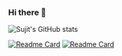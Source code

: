 ### Hi there 👋

![Sujit's GitHub stats](https://github-readme-stats.vercel.app/api?username=NayakwadiS&show_icons=true&hide=contribs&locale=es)

[![Readme Card](https://github-readme-stats.vercel.app/api/pin/?username=NayakwadiS&repo=mftool)](https://github.com/NayakwadiS/mftool)
[![Readme Card](https://github-readme-stats.vercel.app/api/pin/?username=NayakwadiS&repo=Forecasting_Mutual_Funds)](https://github.com/NayakwadiS/Forecasting_Mutual_Funds)

<!--
**NayakwadiS/NayakwadiS** is a ✨ _special_ ✨ repository because its `README.md` (this file) appears on your GitHub profile.

Here are some ideas to get you started:

- 🔭 I’m currently working on ...
- 🌱 I’m currently learning ...
- 👯 I’m looking to collaborate on ...
- 🤔 I’m looking for help with ...
- 💬 Ask me about ...
- 📫 How to reach me: ...
- 😄 Pronouns: ...
- ⚡ Fun fact: ...
-->
